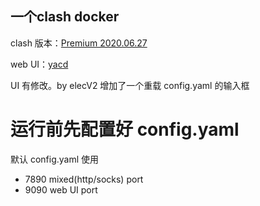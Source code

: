 ## 一个clash docker

clash 版本：[Premium 2020.06.27](https://github.com/Dreamacro/clash/releases/tag/premium)

web UI：[yacd](https://github.com/haishanh/yacd)

UI 有修改。by elecV2
增加了一个重载 config.yaml 的输入框

# 运行前先配置好 config.yaml

默认 config.yaml 使用 

- 7890 mixed(http/socks) port
- 9090 web UI port